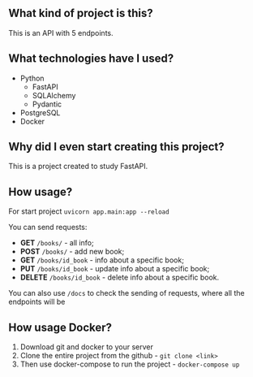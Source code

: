 ## What kind of project is this?
This is an API with 5 endpoints.

## What technologies have I used?
- Python
  - FastAPI
  - SQLAlchemy
  - Pydantic
- PostgreSQL
- Docker

## Why did I even start creating this project?
This is a project created to study FastAPI.

## How usage?
For start project `uvicorn app.main:app --reload`

You can send requests:
- **GET** `/books/` - all info;
- **POST** `/books/` - add new book;
- **GET** `/books/id_book` - info about a specific book;
- **PUT** `/books/id_book` - update info about a specific book;
- **DELETE** `/books/id_book` - delete info about a specific book.

You can also use `/docs` to check the sending of requests, where all the endpoints will be

## How usage Docker?
1. Download git and docker to your server
2. Clone the entire project from the github - `git clone <link>`
3. Then use docker-compose to run the project - `docker-compose up`
